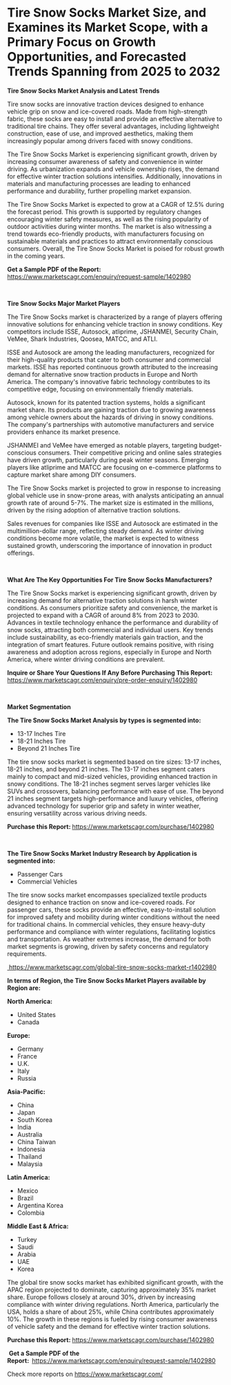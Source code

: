 <p><h1>Tire Snow Socks Market Size, and Examines its Market Scope, with a Primary Focus on Growth Opportunities, and Forecasted Trends Spanning from 2025 to 2032</h1></p><p><strong>Tire Snow Socks Market Analysis and Latest Trends</strong></p>
<p><p>Tire snow socks are innovative traction devices designed to enhance vehicle grip on snow and ice-covered roads. Made from high-strength fabric, these socks are easy to install and provide an effective alternative to traditional tire chains. They offer several advantages, including lightweight construction, ease of use, and improved aesthetics, making them increasingly popular among drivers faced with snowy conditions.</p><p>The Tire Snow Socks Market is experiencing significant growth, driven by increasing consumer awareness of safety and convenience in winter driving. As urbanization expands and vehicle ownership rises, the demand for effective winter traction solutions intensifies. Additionally, innovations in materials and manufacturing processes are leading to enhanced performance and durability, further propelling market expansion.</p><p>The Tire Snow Socks Market is expected to grow at a CAGR of 12.5% during the forecast period. This growth is supported by regulatory changes encouraging winter safety measures, as well as the rising popularity of outdoor activities during winter months. The market is also witnessing a trend towards eco-friendly products, with manufacturers focusing on sustainable materials and practices to attract environmentally conscious consumers. Overall, the Tire Snow Socks Market is poised for robust growth in the coming years.</p></p>
<p><strong>Get a Sample PDF of the Report:&nbsp;</strong> <a href="https://www.marketscagr.com/enquiry/request-sample/1402980?utm_campaign=1944&utm_medium=2&utm_source=Github&utm_content=ia&utm_term=12012025&utm_id=tire-snow-socks">https://www.marketscagr.com/enquiry/request-sample/1402980</a></p>
<p>&nbsp;</p>
<p><strong>Tire Snow Socks Major Market Players</strong></p>
<p><p>The Tire Snow Socks market is characterized by a range of players offering innovative solutions for enhancing vehicle traction in snowy conditions. Key competitors include ISSE, Autosock, atliprime, JSHANMEI, Security Chain, VeMee, Shark Industries, Qoosea, MATCC, and ATLI.</p><p>ISSE and Autosock are among the leading manufacturers, recognized for their high-quality products that cater to both consumer and commercial markets. ISSE has reported continuous growth attributed to the increasing demand for alternative snow traction products in Europe and North America. The company's innovative fabric technology contributes to its competitive edge, focusing on environmentally friendly materials.</p><p>Autosock, known for its patented traction systems, holds a significant market share. Its products are gaining traction due to growing awareness among vehicle owners about the hazards of driving in snowy conditions. The company's partnerships with automotive manufacturers and service providers enhance its market presence.</p><p>JSHANMEI and VeMee have emerged as notable players, targeting budget-conscious consumers. Their competitive pricing and online sales strategies have driven growth, particularly during peak winter seasons. Emerging players like atliprime and MATCC are focusing on e-commerce platforms to capture market share among DIY consumers.</p><p>The Tire Snow Socks market is projected to grow in response to increasing global vehicle use in snow-prone areas, with analysts anticipating an annual growth rate of around 5-7%. The market size is estimated in the millions, driven by the rising adoption of alternative traction solutions.</p><p>Sales revenues for companies like ISSE and Autosock are estimated in the multimillion-dollar range, reflecting steady demand. As winter driving conditions become more volatile, the market is expected to witness sustained growth, underscoring the importance of innovation in product offerings.</p></p>
<p>&nbsp;</p>
<p><strong>What Are The Key Opportunities For Tire Snow Socks Manufacturers?</strong></p>
<p><p>The Tire Snow Socks market is experiencing significant growth, driven by increasing demand for alternative traction solutions in harsh winter conditions. As consumers prioritize safety and convenience, the market is projected to expand with a CAGR of around 8% from 2023 to 2030. Advances in textile technology enhance the performance and durability of snow socks, attracting both commercial and individual users. Key trends include sustainability, as eco-friendly materials gain traction, and the integration of smart features. Future outlook remains positive, with rising awareness and adoption across regions, especially in Europe and North America, where winter driving conditions are prevalent.</p></p>
<p><strong>Inquire or Share Your Questions If Any Before Purchasing This Report:</strong> <a href="https://www.marketscagr.com/enquiry/pre-order-enquiry/1402980?utm_campaign=1944&utm_medium=2&utm_source=Github&utm_content=ia&utm_term=12012025&utm_id=tire-snow-socks">https://www.marketscagr.com/enquiry/pre-order-enquiry/1402980</a></p>
<p>&nbsp;</p>
<p><strong>Market Segmentation</strong></p>
<p><strong>The Tire Snow Socks Market Analysis by types is segmented into:</strong></p>
<p><ul><li>13-17 Inches Tire</li><li>18-21 Inches Tire</li><li>Beyond 21 Inches Tire</li></ul></p>
<p><p>The tire snow socks market is segmented based on tire sizes: 13-17 inches, 18-21 inches, and beyond 21 inches. The 13-17 inches segment caters mainly to compact and mid-sized vehicles, providing enhanced traction in snowy conditions. The 18-21 inches segment serves larger vehicles like SUVs and crossovers, balancing performance with ease of use. The beyond 21 inches segment targets high-performance and luxury vehicles, offering advanced technology for superior grip and safety in winter weather, ensuring versatility across various driving needs.</p></p>
<p><strong>Purchase this Report:&nbsp;</strong><a href="https://www.marketscagr.com/purchase/1402980?utm_campaign=1944&utm_medium=2&utm_source=Github&utm_content=ia&utm_term=12012025&utm_id=tire-snow-socks">https://www.marketscagr.com/purchase/1402980</a></p>
<p>&nbsp;</p>
<p><strong>The Tire Snow Socks Market Industry Research by Application is segmented into:</strong></p>
<p><ul><li>Passenger Cars</li><li>Commercial Vehicles</li></ul></p>
<p><p>The tire snow socks market encompasses specialized textile products designed to enhance traction on snow and ice-covered roads. For passenger cars, these socks provide an effective, easy-to-install solution for improved safety and mobility during winter conditions without the need for traditional chains. In commercial vehicles, they ensure heavy-duty performance and compliance with winter regulations, facilitating logistics and transportation. As weather extremes increase, the demand for both market segments is growing, driven by safety concerns and regulatory requirements.</p></p>
<p><a href="https://www.marketscagr.com/global-tire-snow-socks-market-r1402980?utm_campaign=1944&utm_medium=2&utm_source=Github&utm_content=ia&utm_term=12012025&utm_id=tire-snow-socks">&nbsp;https://www.marketscagr.com/global-tire-snow-socks-market-r1402980</a></p>
<p><strong>In terms of Region, the Tire Snow Socks Market Players available by Region are:</strong></p>
<p>
    <p> <strong> North America: </strong>
        <ul>
            <li>United States</li>
            <li>Canada</li>
        </ul>
        </p> 
    <p> <strong> Europe: </strong>
        <ul>
            <li>Germany</li>
            <li>France</li>
            <li>U.K.</li>
            <li>Italy</li>
            <li>Russia</li>
        </ul>
        </p> 
    <p> <strong> Asia-Pacific: </strong>
        <ul>
            <li>China</li>
            <li>Japan</li>
            <li>South Korea</li>
            <li>India</li>
            <li>Australia</li>
            <li>China Taiwan</li>
            <li>Indonesia</li>
            <li>Thailand</li>
            <li>Malaysia</li>
        </ul>
        </p> 
    <p> <strong> Latin America: </strong>
        <ul>
            <li>Mexico</li>
            <li>Brazil</li>
            <li>Argentina Korea</li>
            <li>Colombia</li>
        </ul>
        </p> 
    <p> <strong> Middle East & Africa: </strong>
        <ul>
            <li>Turkey</li>
            <li>Saudi</li>
            <li>Arabia</li>
            <li>UAE</li>
            <li>Korea</li>
        </ul>
    </p>
    </p>
<p><p>The global tire snow socks market has exhibited significant growth, with the APAC region projected to dominate, capturing approximately 35% market share. Europe follows closely at around 30%, driven by increasing compliance with winter driving regulations. North America, particularly the USA, holds a share of about 25%, while China contributes approximately 10%. The growth in these regions is fueled by rising consumer awareness of vehicle safety and the demand for effective winter traction solutions.</p></p>
<p><strong>Purchase this Report: </strong><a href="https://www.marketscagr.com/purchase/1402980?utm_campaign=1944&utm_medium=2&utm_source=Github&utm_content=ia&utm_term=12012025&utm_id=tire-snow-socks">https://www.marketscagr.com/purchase/1402980</a></p>
<p>&nbsp;<strong>Get a Sample PDF of the Report:&nbsp;&nbsp;</strong><a href="https://www.marketscagr.com/enquiry/request-sample/1402980?utm_campaign=1944&utm_medium=2&utm_source=Github&utm_content=ia&utm_term=12012025&utm_id=tire-snow-socks">https://www.marketscagr.com/enquiry/request-sample/1402980</a></p>
<p><strong></strong></p>
<p>Check more reports on <a href="https://www.marketscagr.com/?utm_campaign=1944&utm_medium=2&utm_source=Github&utm_content=ia&utm_term=12012025&utm_id=tire-snow-socks">https://www.marketscagr.com/</a></p>